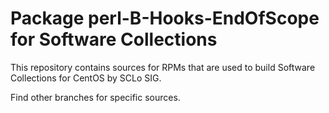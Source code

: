 # Package perl-B-Hooks-EndOfScope for Software Collections

This repository contains sources for RPMs that are used
to build Software Collections for CentOS by SCLo SIG.

Find other branches for specific sources.
